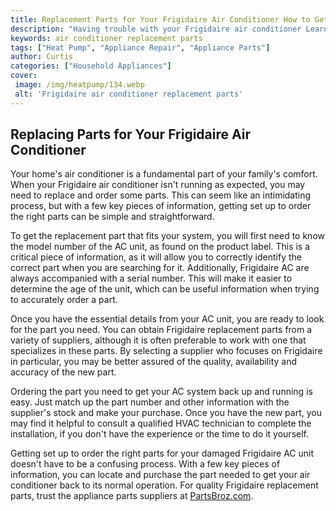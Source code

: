 ```yaml
---
title: Replacement Parts for Your Frigidaire Air Conditioner How to Get Set Up
description: "Having trouble with your Frigidaire air conditioner Learn how to get replacement parts quickly and easily in this blog post"
keywords: air conditioner replacement parts
tags: ["Heat Pump", "Appliance Repair", "Appliance Parts"]
author: Curtis
categories: ["Household Appliances"]
cover: 
 image: /img/heatpump/134.webp
 alt: 'Frigidaire air conditioner replacement parts'
---
```

## Replacing Parts for Your Frigidaire Air Conditioner 

Your home's air conditioner is a fundamental part of your family's comfort. When your Frigidaire air conditioner isn't running as expected, you may need to replace and order some parts. This can seem like an intimidating process, but with a few key pieces of information, getting set up to order the right parts can be simple and straightforward. 

To get the replacement part that fits your system, you will first need to know the model number of the AC unit, as found on the product label. This is a critical piece of information, as it will allow you to correctly identify the correct part when you are searching for it. Additionally, Frigidaire AC are always accompanied with a serial number. This will make it easier to determine the age of the unit, which can be useful information when trying to accurately order a part. 

Once you have the essential details from your AC unit, you are ready to look for the part you need. You can obtain Frigidaire replacement parts from a variety of suppliers, although it is often preferable to work with one that specializes in these parts. By selecting a supplier who focuses on Frigidaire in particular, you may be better assured of the quality, availability and accuracy of the new part. 

Ordering the part you need to get your AC system back up and running is easy. Just match up the part number and other information with the supplier's stock and make your purchase. Once you have the new part, you may find it helpful to consult a qualified HVAC technician to complete the installation, if you don't have the experience or the time to do it yourself. 

Getting set up to order the right parts for your damaged Frigidaire AC unit doesn't have to be a confusing process. With a few key pieces of information, you can locate and purchase the part needed to get your air conditioner back to its normal operation. For quality Frigidaire replacement parts, trust the appliance parts suppliers at [PartsBroz.com](./pages/appliance-parts-suppliers/).
